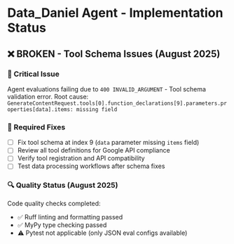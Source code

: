 # Data_Daniel Agent - Implementation Status

## ❌ BROKEN - Tool Schema Issues (August 2025)

### 🚨 Critical Issue
Agent evaluations failing due to `400 INVALID_ARGUMENT` - Tool schema validation error. Root cause: `GenerateContentRequest.tools[0].function_declarations[9].parameters.properties[data].items: missing field`

### 🔧 Required Fixes
- [ ] Fix tool schema at index 9 (`data` parameter missing `items` field)
- [ ] Review all tool definitions for Google API compliance
- [ ] Verify tool registration and API compatibility
- [ ] Test data processing workflows after schema fixes

### 🔍 Quality Status (August 2025)
Code quality checks completed:
- ✅ Ruff linting and formatting passed
- ✅ MyPy type checking passed
- ⚠️  Pytest not applicable (only JSON eval configs available)